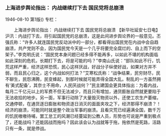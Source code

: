 ### 上海进步舆论指出：  内战继续打下去  国民党将总崩溃

1946-08-10
第1版()
专栏：

　　上海进步舆论指出：
    内战继续打下去
    国民党将总崩溃
    【新华社延安七日电】沪汛：内战打下去，将引起国民党的总崩溃，这是此间进步舆论界的一般意见。丕强氏称：“许多人就连国民党反动派中的一部分，都看得出国民党在内战中会自趋崩溃，共产党则不会，因为国民党今天是一个几乎将要完全腐烂的、自上而下的空架子。”李克明氏说：“国民党本身问题已经多得不能再多，以如此不堪的机构面临如此深刻的危机，长期打下去，将是可能的吗？”李南山氏说：“部队如此不行，饥荒这样严重，经济这样恐慌，民心这样厌战，好战分子纵使好战，如果对方并不弱，而且民心归之，这个内战如何打法？”艾寒松氏称：“战争结果，民穷财尽，民不聊生，民怨沸腾，民变蜂起，到那时候就可能弄得全国大乱。制乱的一方虽然拥有‘美式配备’，其奈士不用命，人民厌战何？”民主建国会更具体指出：为着内战，每月二千亿元以上的军费不但无法减少，而且只有增加，通货膨胀自然就更要陷于无法收拾的地步。另一面，军事行动除了大量毁灭物资以外，还使工农生产萎缩，交通停顿，在通货逐日膨胀和物资逐日消灭的面面夹攻之下，经济那得不崩溃？！经济的崩溃，可能同时就是整个政治军事的崩溃。且看灾荒已经遍满全国，数千万的饥民嗷嗷待哺，罢工怠工的风潮已经蔓延到公教人员，形势也可说是严重到极点了，还能战吗？还能因战而拖吗？因此该会认为战就等于拖，拖依然是死路，活路只有一条，就是停战。
